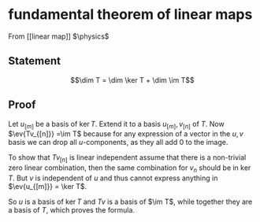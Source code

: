# fundamental theorem of linear maps
From [[linear map]]
$\physics$
## Statement
$$\dim T = \dim \ker T + \dim \im T$$
## Proof
Let $u_{[m]}$ be a basis of $\ker T$. Extend it to a basis $u_{[m]}, v_{[n]}$ of $T$.
Now $\ev{Tv_{[n]}} =\im T$ because for any expression of a vector in the $u, v$ basis we can drop all $u$-components, as they all add $0$ to the image.

To show that $Tv_{[n]}$ is linear independent assume that there is a non-trivial zero linear combination, then the same combination for $v_{n}$ should be in $\ker T$. But $v$ is independent of $u$ and thus cannot express anything in $\ev{u_{[m]}} = \ker T$.

So $u$ is a basis of $\ker T$ and $Tv$ is a basis of $\im T$, while together they are a basis of $T$, which proves the formula.